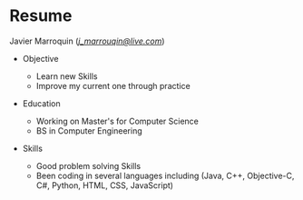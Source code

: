 # Resume

Javier Marroquin (*j_marrouqin@live.com*)

* Objective
  * Learn new Skills
  * Improve my current one through practice

* Education
  * Working on Master's for Computer Science
  * BS in Computer Engineering

* Skills
  * Good problem solving Skills
  * Been coding in several languages including (Java, C++, Objective-C, C#, Python, HTML, CSS, JavaScript)
